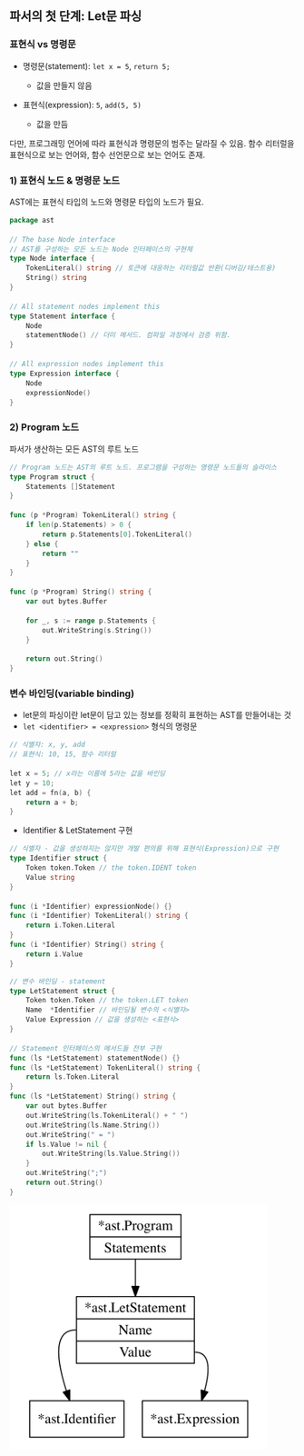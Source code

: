 ## 파서의 첫 단계: Let문 파싱

### 표현식 vs 명령문

- 명령문(statement): `let x = 5`, `return 5;`

  - 값을 만들지 않음

- 표현식(expression): `5`, `add(5, 5)`

  - 값을 만듬

다만, 프로그래밍 언어에 따라 표현식과 명령문의 범주는 달라질 수 있음. 함수 리터럴을 표현식으로 보는 언어와, 함수 선언문으로 보는 언어도 존재.

### 1) 표현식 노드 & 명령문 노드

AST에는 표현식 타입의 노드와 명령문 타입의 노드가 필요.

```go
package ast

// The base Node interface
// AST를 구성하는 모든 노드는 Node 인터페이스의 구현체
type Node interface {
	TokenLiteral() string // 토큰에 대응하는 리터럴값 반환(디버깅/테스트용)
	String() string
}

// All statement nodes implement this
type Statement interface {
	Node
	statementNode() // 더미 메서드. 컴파일 과정에서 검증 위함.
}

// All expression nodes implement this
type Expression interface {
	Node
	expressionNode()
}
```

### 2) Program 노드

파서가 생산하는 모든 AST의 루트 노드

```go
// Program 노드는 AST의 루트 노드. 프로그램을 구성하는 명령문 노드들의 슬라이스
type Program struct {
	Statements []Statement
}

func (p *Program) TokenLiteral() string {
	if len(p.Statements) > 0 {
		return p.Statements[0].TokenLiteral()
	} else {
		return ""
	}
}

func (p *Program) String() string {
	var out bytes.Buffer

	for _, s := range p.Statements {
		out.WriteString(s.String())
	}

	return out.String()
}
```

### 변수 바인딩(variable binding)

- let문의 파싱이란 let문이 담고 있는 정보를 정확히 표현하는 AST를 만들어내는 것
- `let <identifier> = <expression>` 형식의 명령문

```c
// 식별자: x, y, add
// 표현식: 10, 15, 함수 리터럴

let x = 5; // x라는 이름에 5라는 값을 바인딩
let y = 10;
let add = fn(a, b) {
    return a + b;
}
```

- Identifier & LetStatement 구현

```go
// 식별자 - 값을 생성하지는 않지만 개발 편의를 위해 표현식(Expression)으로 구현
type Identifier struct {
	Token token.Token // the token.IDENT token
	Value string
}

func (i *Identifier) expressionNode() {}
func (i *Identifier) TokenLiteral() string {
    return i.Token.Literal
}
func (i *Identifier) String() string {
    return i.Value
}
```

```go
// 변수 바인딩 - statement
type LetStatement struct {
	Token token.Token // the token.LET token
	Name  *Identifier // 바인딩될 변수의 <식별자>
	Value Expression // 값을 생성하는 <표현식>
}

// Statement 인터페이스의 메서드들 전부 구현
func (ls *LetStatement) statementNode() {}
func (ls *LetStatement) TokenLiteral() string {
    return ls.Token.Literal
}
func (ls *LetStatement) String() string {
	var out bytes.Buffer
	out.WriteString(ls.TokenLiteral() + " ")
	out.WriteString(ls.Name.String())
	out.WriteString(" = ")
	if ls.Value != nil {
		out.WriteString(ls.Value.String())
	}
	out.WriteString(";")
	return out.String()
}
```

![let 문장](./assets/LetStatement.png)
